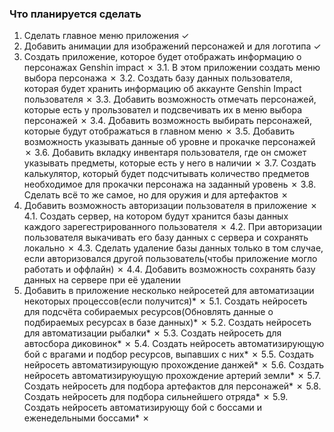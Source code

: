 ### Что планируется сделать
1. Сделать главное меню приложения  &check;
2. Добавить анимации для изображений персонажей и для логотипа &check;
3. Создать приложение, которое будет отображать информацию о персонажах Genshin impact &cross;
	3.1. В этом приложении создать меню выбора персонажа &cross;
	3.2. Создать базу данных пользователя, которая будет хранить информацию об аккаунте Genshin Impact пользователя &cross;
	3.3. Добавить возможность отмечать персонажей, которые есть у прользовател и подсвечивать их в меню выбора персонажей &cross;
	3.4. Добавить возможность выбирать персонажей, которые будут отображаться в главном меню &cross;
	3.5. Добавить возможность указывать данные об уровне и прокачке персонажей &cross;
	3.6. Добавить вкладку инвентаря пользователя, где он сможет указывать предметы, которые есть у него в наличии &cross;
	3.7. Создать калькулятор, который будет подсчитывать количество предметов необходимое для прокачки персонажа на заданный уровень &cross;
	3.8. Сделать всё то же самое, но для оружия и для артефактов &cross;
4. Добавить возможность авторизации пользователя в приложение &cross;
	4.1. Создать сервер, на котором будут хранится базы данных каждого зарегестрированного пользователя &cross;
	4.2. При авторизации пользователя выкачивать его базу данных с сервера и сохранять локально &cross;
	4.3. Сделать удаление базы данных только в том случае, если авторизовался другой пользователь(чтобы приложение могло работать и оффлайн) &cross;
	4.4. Добавить возможность сохранять базу данных на сервере при её удалении
5. Добавить в приложение несколько нейросетей для автоматизации некоторых процессов(если получится)\* &cross;
	5.1. Создать нейросеть для подсчёта собираемых ресурсов(Обновлять данные о подбираемых ресурсах в базе данных)\* &cross;
	5.2. Создать нейросеть для автоматизации рыбалки\* &cross;
	5.3. Создать нейросеть для автосбора диковинок\* &cross;
	5.4. Создать нейросеть автоматизирующую бой с врагами и подбор ресурсов, выпавших с них\* &cross;
	5.5. Создать нейросеть автоматизирующую прохождение данжей\* &cross;
	5.6. Создать нейросеть автоматизируюущую прохождение артерий земли\* &cross;
	5.7. Создать нейросеть для подбора артефактов для персонажей\* &cross;
	5.8. Создать нейросеть для подбора сильнейшего отряда\* &cross;
	5.9. Создать нейросеть автоматизирующу бой с боссами и еженедельными боссами\* &cross;
